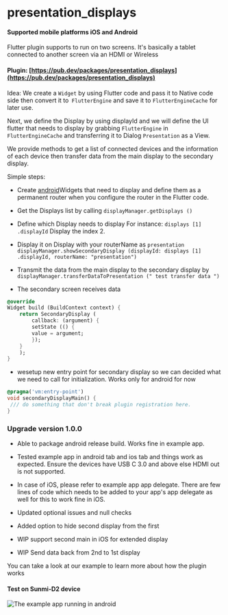 # presentation_displays

#### Supported mobile platforms iOS and Android

Flutter plugin supports to run on two screens. It's basically a tablet connected to another screen via an HDMI or Wireless

#### Plugin: [https://pub.dev/packages/presentation_displays](https://pub.dev/packages/presentation_displays)

Idea: We create a `Widget` by using Flutter code and pass it to Native code side then convert it to` FlutterEngine` and save it to `FlutterEngineCache` for later use.

Next, we define the Display by using displayId and we will define the UI flutter that needs to display by grabbing `FlutterEngine` in `FlutterEngineCache` and transferring it to Dialog `Presentation` as a View.

We provide methods to get a list of connected devices and the information of each device then transfer data from the main display to the secondary display.

Simple steps:

- Create [android](android)Widgets that need to display and define them as a permanent router when you configure the router in the Flutter code.

- Get the Displays list by calling `displayManager.getDisplays ()`

- Define which Display needs to display
For instance: `displays [1] .displayId` Display the index 2.

- Display it on Display with your routerName as `presentation` `displayManager.showSecondaryDisplay (displayId: displays [1] .displayId, routerName: "presentation") `

- Transmit the data from the main display to the secondary display by `displayManager.transferDataToPresentation (" test transfer data ")`
- The secondary screen receives data

```dart
@override
Widget build (BuildContext context) {
    return SecondaryDisplay (
        callback: (argument) {
        setState (() {
        value = argument;
        });
    }
    );
}
```
- wesetup new entry point for secondary display so we can decided what we need to call for initialization. Works only for android for now
```dart
@pragma('vm:entry-point')
void secondaryDisplayMain() {
 /// do something that don't break plugin registration here.
}
```
### Upgrade version 1.0.0

- Able to package android release build. Works fine in example app.

- Tested example app in android tab and ios tab and things work as expected. Ensure the devices have USB C 3.0 and above else HDMI out is not supported.

- In case of iOS, please refer to example app app delegate. There are few lines of code which needs to be added to your app's app delegate as well for this to work fine in iOS.

- Updated optional issues and null checks

- Added option to hide second display from the first

- WIP support second main in iOS for extended display

- WIP Send data back from 2nd to 1st display

You can take a look at our example to learn more about how the plugin works

#### Test on Sunmi-D2 device

![The example app running in android](https://github.com/VNAPNIC/presentation-displays/blob/master/Sequence_small.gif?raw=true)

